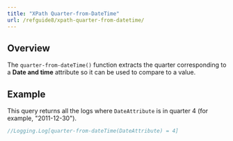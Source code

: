 ```yaml
---
title: "XPath Quarter-from-DateTime"
url: /refguide8/xpath-quarter-from-datetime/
---
```


## Overview

The `quarter-from-dateTime()` function extracts the quarter corresponding to a **Date and time** attribute so it can be used to compare to a value.

## Example

This query returns all the logs where `DateAttribute` is in quarter 4 (for example, "2011-12-30").

```java
//Logging.Log[quarter-from-dateTime(DateAttribute) = 4]
```

